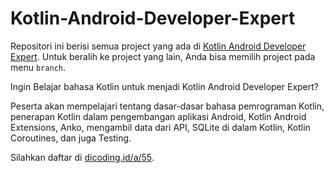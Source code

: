# Kotlin-Android-Developer-Expert
Repositori ini berisi semua project yang ada di [Kotlin Android Developer Expert][kotlin-android-developer-expert]. Untuk beralih ke project yang lain, Anda bisa memilih project pada menu `branch`.

Ingin Belajar bahasa Kotlin untuk menjadi Kotlin Android Developer Expert?

Peserta akan mempelajari tentang dasar-dasar bahasa pemrograman Kotlin, penerapan Kotlin dalam pengembangan aplikasi Android, Kotlin Android Extensions, Anko, mengambil data dari API, SQLite di dalam Kotlin, Kotlin Coroutines, dan juga Testing.

Silahkan daftar di [dicoding.id/a/55][kotlin-android-developer-expert].

[kotlin-android-developer-expert]: https://www.dicoding.com/academies/55/
